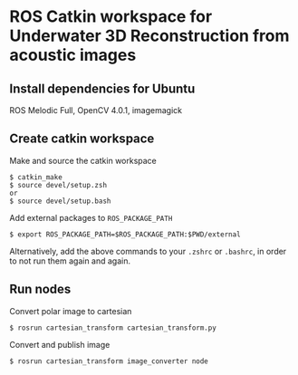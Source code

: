 # ROS Catkin workspace for Underwater 3D Reconstruction from acoustic images

## Install dependencies for Ubuntu

ROS Melodic Full, OpenCV 4.0.1, imagemagick

## Create catkin workspace
Make and source the catkin workspace
```
$ catkin_make
$ source devel/setup.zsh
or
$ source devel/setup.bash
```
Add external packages to `ROS_PACKAGE_PATH`
```
$ export ROS_PACKAGE_PATH=$ROS_PACKAGE_PATH:$PWD/external
```
Alternatively, add the above commands to your `.zshrc` or `.bashrc`, in order to not run them 
again and again.

## Run nodes
Convert polar image to cartesian
```
$ rosrun cartesian_transform cartesian_transform.py
```
Convert and publish image
```
$ rosrun cartesian_transform image_converter node
```